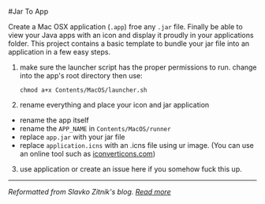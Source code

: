 #Jar To App

Create a Mac OSX application (`.app`) froe any `.jar` file. Finally be able to view your Java apps with an icon and display it proudly in your applications folder. This project contains a basic template to bundle your jar file into an application in a few easy steps.

1. make sure the launcher script has the proper permissions to run. change into the app's root directory then use:


       chmod a+x Contents/MacOS/launcher.sh

2. rename everything and place your icon and jar application
  
  - rename the app itself
  - rename the `APP_NAME` in `Contents/MacOS/runner`
  - replace `app.jar` with your jar file
  - replace `application.icns` with an .icns file using ur image. (You can use an online tool such as [iconverticons.com](https://iconverticons.com/online/))

3. use application or create an issue here if you somehow fuck this up.
    
---------------------------

*Reformatted from Slavko Zitnik's blog. [Read more](http://www.zitnik.si/wordpress/2016/02/21/creating-a-mac-os-app-from-a-runnable-jar-file/)*
